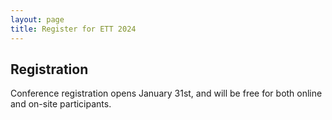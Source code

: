 ```yaml
---
layout: page
title: Register for ETT 2024
---
```


## Registration

Conference registration opens January 31st, and will be free for both online and on-site participants. 